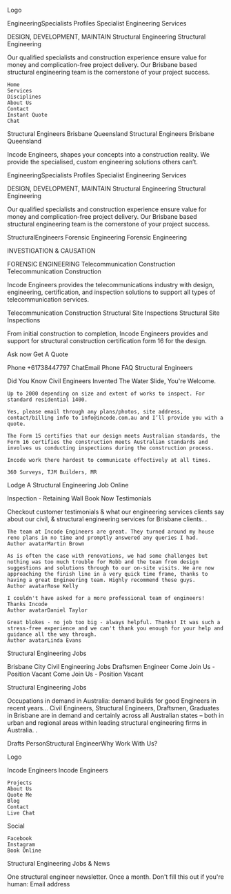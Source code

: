 Logo


EngineeringSpecialists Profiles
Specialist Engineering Services

DESIGN, DEVELOPMENT, MAINTAIN
Structural Engineering
Structural Engineering

Our qualified specialists and construction experience ensure value for money and complication-free project delivery. Our Brisbane based structural engineering team is the cornerstone of your project success.

    Home
    Services
    Disciplines
    About Us
    Contact
    Instant Quote
    Chat

Structural Engineers Brisbane Queensland
Structural Engineers Brisbane Queensland

Incode Engineers, shapes your concepts into a construction reality. We provide the specialised, custom engineering solutions others can’t.

EngineeringSpecialists Profiles
Specialist Engineering Services

DESIGN, DEVELOPMENT, MAINTAIN
Structural Engineering
Structural Engineering

Our qualified specialists and construction experience ensure value for money and complication-free project delivery. Our Brisbane based structural engineering team is the cornerstone of your project success.

StructuralEngineers
Forensic Engineering
Forensic Engineering

INVESTIGATION & CAUSATION


FORENSIC ENGINEERING
Telecommunication Construction
Telecommunication Construction

Incode Engineers provides the telecommunications industry with design, engineering, certification, and inspection solutions to support all types of telecommunication services.

Telecommunication Construction
Structural Site Inspections
Structural Site Inspections

From initial construction to completion, Incode Engineers provides and support for structural construction certification form 16 for the design.

Ask now
Get A Quote

Phone +61738447797
ChatEmail Phone
FAQ Structural Engineers

Did You Know Civil Engineers Invented The Water Slide, You're Welcome.

    Up to 2000 depending on size and extent of works to inspect. For standard residential 1400.

    Yes, please email through any plans/photos, site address, contact/billing info to info@incode.com.au and I’ll provide you with a quote.

    The Form 15 certifies that our design meets Australian standards, the Form 16 certifies the construction meets Australian standards and involves us conducting inspections during the construction process.

    Incode work there hardest to communicate effectively at all times.

    360 Surveys, TJM Builders, MR

Lodge A Structural Engineering Job Online

Inspection - Retaining Wall
Book Now
Testimonials

Checkout customer testimonials & what our engineering services clients say about our civil, & structural engineering services for Brisbane clients. .

    The team at Incode Engineers are great. They turned around my house reno plans in no time and promptly answered any queries I had.
    Author avatarMartin Brown

    As is often the case with renovations, we had some challenges but nothing was too much trouble for Robb and the team from design suggestions and solutions through to our on-site visits. We are now approaching the finish line in a very quick time frame, thanks to having a great Engineering team. Highly recommend these guys.
    Author avatarRose Kelly

    I couldn't have asked for a more professional team of engineers! Thanks Incode
    Author avatarDaniel Taylor

    Great blokes - no job too big - always helpful. Thanks! It was such a stress-free experience and we can't thank you enough for your help and guidance all the way through.
    Author avatarLinda Evans

Structural Engineering Jobs

Brisbane City Civil Engineering Jobs
Draftsmen Engineer
Come Join Us - Position Vacant
Come Join Us - Position Vacant

Structural Engineering Jobs

Occupations in demand in Australia: demand builds for good Engineers in recent years... Civil Engineers, Structural Engineers, Draftsmen, Graduates in Brisbane are in demand and certainly across all Australian states – both in urban and regional areas within leading structural engineering firms in Australia. .

Drafts PersonStructural EngineerWhy Work With Us?

Logo

Incode Engineers
Incode Engineers

    Projects
    About Us
    Quote Me
    Blog
    Contact
    Live Chat

Social

    Facebook
    Instagram
    Book Online 

Structural Engineering Jobs & News

One structural engineer newsletter. Once a month.
Don't fill this out if you're human:
Email address